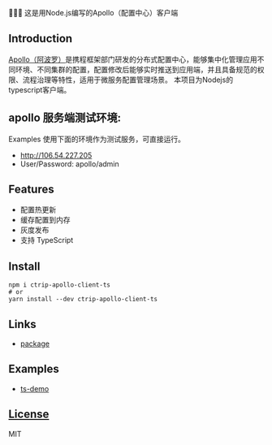 🌈🌈🌈 这是用Node.js编写的Apollo（配置中心）客户端

## Introduction

[Apollo（阿波罗）](https://github.com/ctripcorp/apollo)是携程框架部门研发的分布式配置中心，能够集中化管理应用不同环境、不同集群的配置，配置修改后能够实时推送到应用端，并且具备规范的权限、流程治理等特性，适用于微服务配置管理场景。
本项目为Nodejs的typescript客户端。


## apollo 服务端测试环境:
Examples 使用下面的环境作为测试服务，可直接运行。

- http://106.54.227.205
- User/Password: apollo/admin

## Features
- 配置热更新
- 缓存配置到内存
- 灰度发布
- 支持 TypeScript

## Install

```shell
npm i ctrip-apollo-client-ts
# or 
yarn install --dev ctrip-apollo-client-ts
```


## Links

- [package](https://www.npmjs.com/package/ctrip-apollo-client-ts)

## Examples

- [ts-demo](https://github.com/wangliguo6666/ctrip-apollo-client-ts/tree/master/example)

## [License](https://github.com/wangliguo6666/ctrip-apollo-client-ts/blob/master/LICENSE)

MIT
